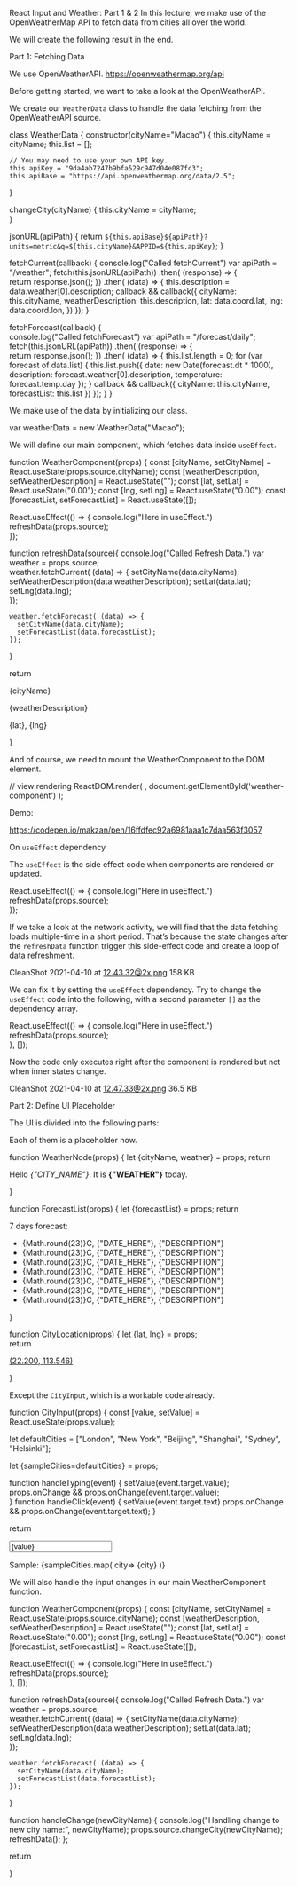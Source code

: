 React Input and Weather: Part 1 & 2
In this lecture, we make use of the OpenWeatherMap API to fetch data from cities all over the world.

We will create the following result in the end.


Part 1: Fetching Data

We use OpenWeatherAPI.
https://openweathermap.org/api

Before getting started, we want to take a look at the OpenWeatherAPI.


We create our `WeatherData` class to handle the data fetching from the OpenWeatherAPI source.

class WeatherData {
  constructor(cityName="Macao") {
    this.cityName = cityName;
    this.list = [];
    
    // You may need to use your own API key.
    this.apiKey = "9da4ab7247b9bfa529c947d04e087fc3";
    this.apiBase = "https://api.openweathermap.org/data/2.5";    
  }
  
  changeCity(cityName) {
    this.cityName = cityName;    
  }
  
  jsonURL(apiPath) {
    return `${this.apiBase}${apiPath}?units=metric&q=${this.cityName}&APPID=${this.apiKey}`;
  }
  
  fetchCurrent(callback) {
    console.log("Called fetchCurrent")
    var apiPath = "/weather";
    fetch(this.jsonURL(apiPath))
      .then( (response) => {      
        return response.json();
      })
      .then( (data) => {
        this.description = data.weather[0].description;
        callback && callback({
          cityName: this.cityName,
          weatherDescription: this.description,
          lat: data.coord.lat,
          lng: data.coord.lon,
        })
      });
  }
  
  fetchForecast(callback) {   
    console.log("Called fetchForecast")
    var apiPath = "/forecast/daily";
    fetch(this.jsonURL(apiPath))
      .then( (response) => {      
        return response.json();
      })
      .then( (data) => {
        this.list.length = 0;
        for (var forecast of data.list) {
          this.list.push({
            date: new Date(forecast.dt * 1000),
            description: forecast.weather[0].description,
            temperature: forecast.temp.day
          });
        }
        callback && callback({
          cityName: this.cityName,
          forecastList: this.list
        })
      });
  }
}

We make use of the data by initializing our class.

var weatherData = new WeatherData("Macao");

We will define our main component, which fetches data inside `useEffect`.

function WeatherComponent(props) {
  const [cityName, setCityName] = React.useState(props.source.cityName);
  const [weatherDescription, setWeatherDescription] = React.useState("");
  const [lat, setLat] = React.useState("0.00");
  const [lng, setLng] = React.useState("0.00");
  const [forecastList, setForecastList] = React.useState([]);
  
  React.useEffect(() => {
    console.log("Here in useEffect.")
    refreshData(props.source);    
  });
  
  function refreshData(source){
    console.log("Called Refresh Data.")
    var weather = props.source;  
    weather.fetchCurrent( (data) => {
      setCityName(data.cityName);
      setWeatherDescription(data.weatherDescription);
      setLat(data.lat);
      setLng(data.lng);      
    });
    
    weather.fetchForecast( (data) => {
      setCityName(data.cityName);
      setForecastList(data.forecastList);      
    });
  }
  
  return <div>
    <p>{cityName}</p>
    <p>{weatherDescription}</p>
    <p>{lat}, {lng}</p>    
  </div>
}

And of course, we need to mount the WeatherComponent to the DOM element.

// view rendering
ReactDOM.render(
  <WeatherComponent source={weatherData} />,
  document.getElementById('weather-component')
);

Demo:

https://codepen.io/makzan/pen/16ffdfec92a6981aaa1c7daa563f3057


On `useEffect` dependency

The `useEffect` is the side effect code when components are rendered or updated. 

  React.useEffect(() => {
    console.log("Here in useEffect.")
    refreshData(props.source);    
  });

If we take a look at the network activity, we will find that the data fetching loads multiple-time in a short period. That’s because the state changes after the `refreshData` function trigger this side-effect code and create a loop of data refreshment.


CleanShot 2021-04-10 at 12.43.32@2x.png 158 KB


We can fix it by setting the `useEffect` dependency. 
Try to change the `useEffect` code into the following, with a second parameter `[]` as the dependency array.

  React.useEffect(() => {
    console.log("Here in useEffect.")
    refreshData(props.source);    
  }, []);

Now the code only executes right after the component is rendered but not when inner states change.


CleanShot 2021-04-10 at 12.47.33@2x.png 36.5 KB




Part 2: Define UI Placeholder

The UI is divided into the following parts:

  <div>
    <CityInput value={cityName} onChange={handleChange} />
    <WeatherNode cityName={cityName} weather={weatherDescription} />
    <ForecastList forecastList={forecastList} />
    <CityLocation lat={lat} lng={lng} />    
  </div>

Each of them is a placeholder now.

function WeatherNode(props) {
  let {cityName, weather} = props;
  return <p>
    Hello <em>{"CITY_NAME"}</em>. It is <strong>{"WEATHER"}</strong> today.
  </p>
}

function ForecastList(props) {
  let {forecastList} = props;
  return <div>
    <p>7 days forecast:</p>
    <ul>
      <li>
        {Math.round(23)}C, {"DATE_HERE"}, {"DESCRIPTION"}
      </li> 
      <li>
        {Math.round(23)}C, {"DATE_HERE"}, {"DESCRIPTION"}
      </li> 
      <li>
        {Math.round(23)}C, {"DATE_HERE"}, {"DESCRIPTION"}
      </li> 
      <li>
        {Math.round(23)}C, {"DATE_HERE"}, {"DESCRIPTION"}
      </li> 
      <li>
        {Math.round(23)}C, {"DATE_HERE"}, {"DESCRIPTION"}
      </li> 
      <li>
        {Math.round(23)}C, {"DATE_HERE"}, {"DESCRIPTION"}
      </li> 
      <li>
        {Math.round(23)}C, {"DATE_HERE"}, {"DESCRIPTION"}
      </li> 
    </ul>
  </div>
}

function CityLocation(props) {
  let {lat, lng} = props;  
  return <div>
    <p>
      <a href="https://www.openstreetmap.org/#map=14/22.200/113.546" target="_blank">(22.200, 113.546)</a>
    </p>
  </div> 
}

Except the `CityInput`, which is a workable code already.

function CityInput(props) {
  const [value, setValue] = React.useState(props.value);  
  
  let defaultCities = ["London", "New York", "Beijing", "Shanghai", "Sydney", "Helsinki"];
  
  let {sampleCities=defaultCities} = props;
  
  function handleTyping(event) {
    setValue(event.target.value);        
    props.onChange && props.onChange(event.target.value);    
  }
  function handleClick(event) {
    setValue(event.target.text)
    props.onChange && props.onChange(event.target.text);
  }
  
  return <div>
    <input type='text' placeholder='City name...' value={value} onChange={handleTyping} />
    <p>Sample:
    {sampleCities.map( city=> 
      <a key={city} className="sample-city" onClick={handleClick}>{city}</a>
    )}         
    </p>
  </div>

We will also handle the input changes in our main WeatherComponent function.

function WeatherComponent(props) {
  const [cityName, setCityName] = React.useState(props.source.cityName);
  const [weatherDescription, setWeatherDescription] = React.useState("");
  const [lat, setLat] = React.useState("0.00");
  const [lng, setLng] = React.useState("0.00");
  const [forecastList, setForecastList] = React.useState([]);
  
  React.useEffect(() => {
    console.log("Here in useEffect.")
    refreshData(props.source);    
  }, []);
  
  function refreshData(source){
    console.log("Called Refresh Data.")
    var weather = props.source;  
    weather.fetchCurrent( (data) => {
      setCityName(data.cityName);
      setWeatherDescription(data.weatherDescription);
      setLat(data.lat);
      setLng(data.lng);      
    });
    
    weather.fetchForecast( (data) => {
      setCityName(data.cityName);
      setForecastList(data.forecastList);      
    });
  }
  
  function handleChange(newCityName) {
    console.log("Handling change to new city name:", newCityName);
    props.source.changeCity(newCityName);    
    refreshData();
  };
  
  return <div>
    <CityInput value={cityName} onChange={handleChange} />
    <WeatherNode cityName={cityName} weather={weatherDescription} />
    <ForecastList forecastList={forecastList} />
    <CityLocation lat={lat} lng={lng} />    
  </div>
}